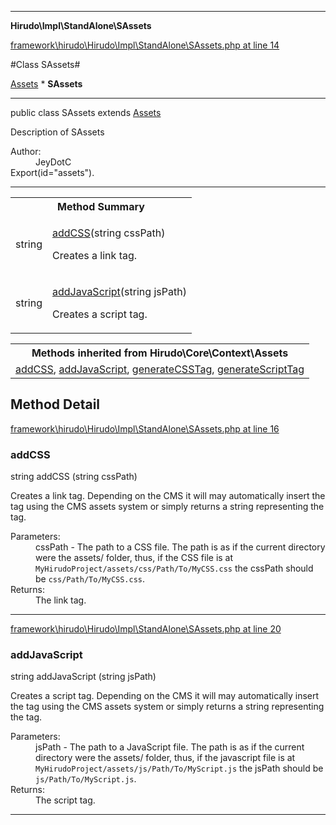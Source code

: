

- - -

**Hirudo\Impl\StandAlone\SAssets**


<a href="https://github.com/JeyDotC/Hirudo/blob/master/framework/hirudo/Hirudo/Impl/StandAlone/SAssets.php#L14" >framework\hirudo\Hirudo\Impl\StandAlone\SAssets.php at line 14</a>

#Class SAssets#

<a href="https://github.com/JeyDotC/Hirudo-docs/blob/master/hirudo/core/context/assets.md">Assets</a>
    * **SAssets**




- - -

<p class="signature"><span class='k'>public  class</span> <span class='nx'>SAssets</span>
extends <a href="https://github.com/JeyDotC/Hirudo-docs/blob/master/hirudo/core/context/assets.md">Assets</a>

</p>

<div class="comment" id="overview_description"><p>Description of SAssets</p></div>

<dl>
<dt>Author:</dt>
<dd>JeyDotC</dd>
<dt>Export(id="assets").</dt>
</dl>


- - -

<table id="summary_method">
<tr><th colspan="2">Method Summary</th></tr>
<tr>
<td><span class='k'></span> <span class='nx'>string</span></td>
<td class="description"><p class="name"><a href="#addcss">addCSS</a>(string cssPath)</p><p class="description">Creates a link tag. </p></td>
</tr>
<tr>
<td><span class='k'></span> <span class='nx'>string</span></td>
<td class="description"><p class="name"><a href="#addjavascript">addJavaScript</a>(string jsPath)</p><p class="description">Creates a script tag. </p></td>
</tr>
</table>

<table class="inherit">
<tr><th colspan="2">Methods inherited from Hirudo\Core\Context\Assets</th></tr>
<tr><td><a href="https://github.com/JeyDotC/Hirudo-docs/blob/master/hirudo/core/context/assets.md">addCSS</a>, <a href="https://github.com/JeyDotC/Hirudo-docs/blob/master/hirudo/core/context/assets.md">addJavaScript</a>, <a href="https://github.com/JeyDotC/Hirudo-docs/blob/master/hirudo/core/context/assets.md">generateCSSTag</a>, <a href="https://github.com/JeyDotC/Hirudo-docs/blob/master/hirudo/core/context/assets.md">generateScriptTag</a></td></tr></table>

<h2 id="detail_method">Method Detail</h2>

<a href="https://github.com/JeyDotC/Hirudo/blob/master/framework/hirudo/Hirudo/Impl/StandAlone/SAssets.php#L16" >framework\hirudo\Hirudo\Impl\StandAlone\SAssets.php at line 16</a>

<h3 id="addCSS()">addCSS</h3>
<span class='k'></span> <span class='nx'>string</span> <span class='nf'>addCSS</span> (string cssPath)

<div class="details">
<p><p>Creates a link tag. Depending on the CMS it will may automatically insert
the tag using the CMS assets system or simply returns a string representing
the tag.</p></p><dl>
<dt>Parameters:</dt>
<dd>cssPath - The path to a CSS file. The path is as if the current directory were the assets/ folder, thus, if the CSS file is at <code>MyHirudoProject/assets/css/Path/To/MyCSS.css</code> the cssPath should be <code>css/Path/To/MyCSS.css</code>.</dd>
<dt>Returns:</dt>
<dd>The link tag.</dd>
</dl>

</div>

- - -


<a href="https://github.com/JeyDotC/Hirudo/blob/master/framework/hirudo/Hirudo/Impl/StandAlone/SAssets.php#L20" >framework\hirudo\Hirudo\Impl\StandAlone\SAssets.php at line 20</a>

<h3 id="addJavaScript()">addJavaScript</h3>
<span class='k'></span> <span class='nx'>string</span> <span class='nf'>addJavaScript</span> (string jsPath)

<div class="details">
<p><p>Creates a script tag. Depending on the CMS it will may automatically insert
the tag using the CMS assets system or simply returns a string representing
the tag.</p></p><dl>
<dt>Parameters:</dt>
<dd>jsPath - The path to a JavaScript file. The path is as if the current directory were the assets/ folder, thus, if the javascript file is at <code>MyHirudoProject/assets/js/Path/To/MyScript.js</code> the jsPath should be <code>js/Path/To/MyScript.js</code>.</dd>
<dt>Returns:</dt>
<dd>The script tag.</dd>
</dl>

</div>

- - -

